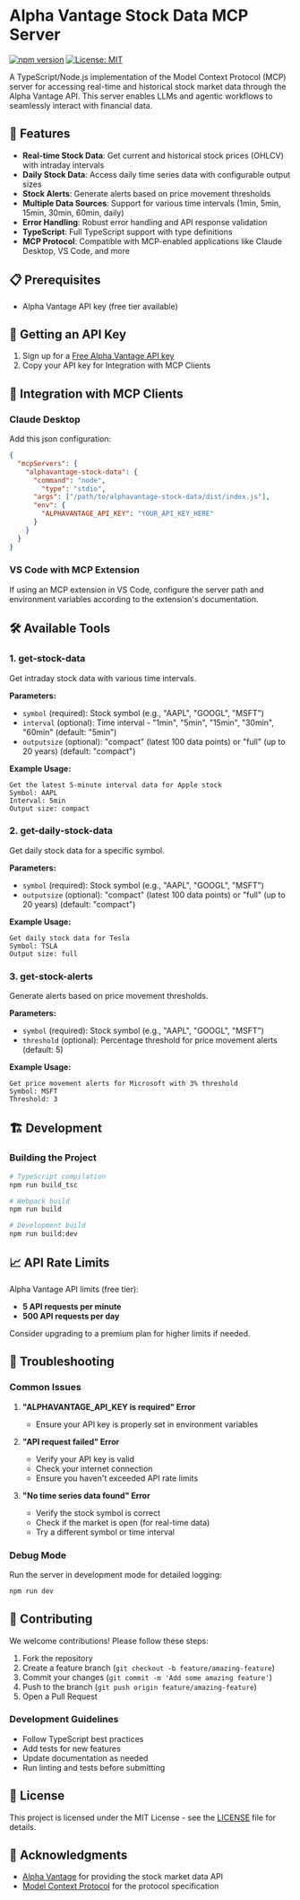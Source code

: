 # Alpha Vantage Stock Data MCP Server

[![npm version](https://badge.fury.io/js/mcp-enterprise-server.svg)](https://badge.fury.io/js/mcp-enterprise-server)
[![License: MIT](https://img.shields.io/badge/License-MIT-yellow.svg)](https://opensource.org/licenses/MIT)

A TypeScript/Node.js implementation of the Model Context Protocol (MCP) server for accessing real-time and historical stock market data through the Alpha Vantage API. This server enables LLMs and agentic workflows to seamlessly interact with financial data.

## 🚀 Features

- **Real-time Stock Data**: Get current and historical stock prices (OHLCV) with intraday intervals
- **Daily Stock Data**: Access daily time series data with configurable output sizes
- **Stock Alerts**: Generate alerts based on price movement thresholds
- **Multiple Data Sources**: Support for various time intervals (1min, 5min, 15min, 30min, 60min, daily)
- **Error Handling**: Robust error handling and API response validation
- **TypeScript**: Full TypeScript support with type definitions
- **MCP Protocol**: Compatible with MCP-enabled applications like Claude Desktop, VS Code, and more

## 📋 Prerequisites

- Alpha Vantage API key (free tier available)

## 🔑 Getting an API Key

1. Sign up for a [Free Alpha Vantage API key](https://www.alphavantage.co/support/#api-key)
2. Copy your API key for Integration with MCP Clients

## 🔌 Integration with MCP Clients

### Claude Desktop

Add this json configuration:

```json
{
  "mcpServers": {
    "alphavantage-stock-data": {
      "command": "node",
        "type": "stdio",
      "args": ["/path/to/alphavantage-stock-data/dist/index.js"],
      "env": {
        "ALPHAVANTAGE_API_KEY": "YOUR_API_KEY_HERE"
      }
    }
  }
}
```

### VS Code with MCP Extension

If using an MCP extension in VS Code, configure the server path and environment variables according to the extension's documentation.

## 🛠️ Available Tools

### 1. get-stock-data

Get intraday stock data with various time intervals.

**Parameters:**
- `symbol` (required): Stock symbol (e.g., "AAPL", "GOOGL", "MSFT")
- `interval` (optional): Time interval - "1min", "5min", "15min", "30min", "60min" (default: "5min")
- `outputsize` (optional): "compact" (latest 100 data points) or "full" (up to 20 years) (default: "compact")

**Example Usage:**
```
Get the latest 5-minute interval data for Apple stock
Symbol: AAPL
Interval: 5min
Output size: compact
```

### 2. get-daily-stock-data

Get daily stock data for a specific symbol.

**Parameters:**
- `symbol` (required): Stock symbol (e.g., "AAPL", "GOOGL", "MSFT")
- `outputsize` (optional): "compact" (latest 100 data points) or "full" (up to 20 years) (default: "compact")

**Example Usage:**
```
Get daily stock data for Tesla
Symbol: TSLA
Output size: full
```

### 3. get-stock-alerts

Generate alerts based on price movement thresholds.

**Parameters:**
- `symbol` (required): Stock symbol (e.g., "AAPL", "GOOGL", "MSFT")
- `threshold` (optional): Percentage threshold for price movement alerts (default: 5)

**Example Usage:**
```
Get price movement alerts for Microsoft with 3% threshold
Symbol: MSFT
Threshold: 3
```


## 🏗️ Development

### Building the Project

```bash
# TypeScript compilation
npm run build_tsc

# Webpack build
npm run build

# Development build
npm run build:dev
```


## 📈 API Rate Limits

Alpha Vantage API limits (free tier):
- **5 API requests per minute**
- **500 API requests per day**

Consider upgrading to a premium plan for higher limits if needed.

## 🐛 Troubleshooting

### Common Issues

1. **"ALPHAVANTAGE_API_KEY is required" Error**
   - Ensure your API key is properly set in environment variables

2. **"API request failed" Error**
   - Verify your API key is valid
   - Check your internet connection
   - Ensure you haven't exceeded API rate limits

3. **"No time series data found" Error**
   - Verify the stock symbol is correct
   - Check if the market is open (for real-time data)
   - Try a different symbol or time interval

### Debug Mode

Run the server in development mode for detailed logging:

```bash
npm run dev
```

## 🤝 Contributing

We welcome contributions! Please follow these steps:

1. Fork the repository
2. Create a feature branch (`git checkout -b feature/amazing-feature`)
3. Commit your changes (`git commit -m 'Add some amazing feature'`)
4. Push to the branch (`git push origin feature/amazing-feature`)
5. Open a Pull Request

### Development Guidelines

- Follow TypeScript best practices
- Add tests for new features
- Update documentation as needed
- Run linting and tests before submitting

## 📄 License

This project is licensed under the MIT License - see the [LICENSE](../LICENSE) file for details.

## 🙏 Acknowledgments

- [Alpha Vantage](https://www.alphavantage.co/) for providing the stock market data API
- [Model Context Protocol](https://modelcontextprotocol.io/) for the protocol specification
